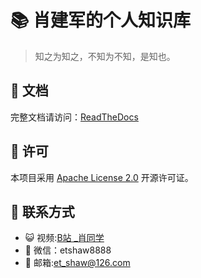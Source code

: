 # 📚 肖建军的个人知识库

> 知之为知之，不知为不知，是知也。

## 📖 文档

完整文档请访问：[ReadTheDocs](https://etshaw-zh.readthedocs.io/)

## 📝 许可

本项目采用 [Apache License 2.0](LICENSE) 开源许可证。

## 👋 联系方式

- 😺 视频:<a href="https://space.bilibili.com/381243118" target="_blank">B站 _肖同学</a>
- 💬 微信：etshaw8888
- 📧 邮箱:<a href="mailto:et_shaw@126.com" target="_blank">et_shaw@126.com</a>